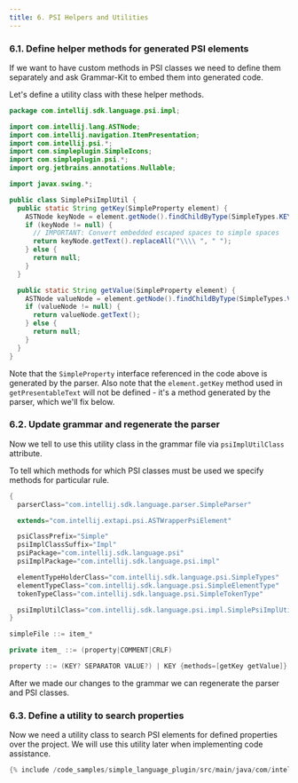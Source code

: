 ```yaml
---
title: 6. PSI Helpers and Utilities
---
```



### 6.1. Define helper methods for generated PSI elements

If we want to have custom methods in PSI classes we need to define them separately and ask Grammar-Kit to embed them into generated code.

Let's define a utility class with these helper methods.

```java
package com.intellij.sdk.language.psi.impl;

import com.intellij.lang.ASTNode;
import com.intellij.navigation.ItemPresentation;
import com.intellij.psi.*;
import com.simpleplugin.SimpleIcons;
import com.simpleplugin.psi.*;
import org.jetbrains.annotations.Nullable;

import javax.swing.*;

public class SimplePsiImplUtil {
  public static String getKey(SimpleProperty element) {
    ASTNode keyNode = element.getNode().findChildByType(SimpleTypes.KEY);
    if (keyNode != null) {
      // IMPORTANT: Convert embedded escaped spaces to simple spaces
      return keyNode.getText().replaceAll("\\\\ ", " ");
    } else {
      return null;
    }
  }

  public static String getValue(SimpleProperty element) {
    ASTNode valueNode = element.getNode().findChildByType(SimpleTypes.VALUE);
    if (valueNode != null) {
      return valueNode.getText();
    } else {
      return null;
    }
  }
}
```

Note that the `SimpleProperty` interface referenced in the code above is generated by the parser. Also note that the `element.getKey` method used in `getPresentableText` will not be defined - it's a method generated by the parser, which we'll fix below.

### 6.2. Update grammar and regenerate the parser

Now we tell to use this utility class in the grammar file via `psiImplUtilClass` attribute.

To tell which methods for which PSI classes must be used we specify methods for particular rule.

```java
{
  parserClass="com.intellij.sdk.language.parser.SimpleParser"

  extends="com.intellij.extapi.psi.ASTWrapperPsiElement"

  psiClassPrefix="Simple"
  psiImplClassSuffix="Impl"
  psiPackage="com.intellij.sdk.language.psi"
  psiImplPackage="com.intellij.sdk.language.psi.impl"

  elementTypeHolderClass="com.intellij.sdk.language.psi.SimpleTypes"
  elementTypeClass="com.intellij.sdk.language.psi.SimpleElementType"
  tokenTypeClass="com.intellij.sdk.language.psi.SimpleTokenType"

  psiImplUtilClass="com.intellij.sdk.language.psi.impl.SimplePsiImplUtil"
}

simpleFile ::= item_*

private item_ ::= (property|COMMENT|CRLF)

property ::= (KEY? SEPARATOR VALUE?) | KEY {methods=[getKey getValue]}
```

After we made our changes to the grammar we can regenerate the parser and PSI classes.

### 6.3. Define a utility to search properties

Now we need a utility class to search PSI elements for defined properties over the project.
We will use this utility later when implementing code assistance.

```java
{% include /code_samples/simple_language_plugin/src/main/java/com/intellij/sdk/language/SimpleUtil.java %}
```
